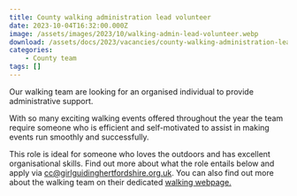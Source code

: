 ```yaml
---
title: County walking administration lead volunteer
date: 2023-10-04T16:32:00.000Z
image: /assets/images/2023/10/walking-admin-lead-volunteer.webp
download: /assets/docs/2023/vacancies/county-walking-administration-lead-volunteer-oct23.pdf
categories: 
    - County team
tags: []
---
```

Our walking team are looking for an organised individual to provide administrative support.

With so many exciting walking events offered throughout the year the team require someone who is efficient and self-motivated to assist in making events run smoothly and successfully.

This role is ideal for someone who loves the outdoors and has excellent organisational skills. Find out more about what the role entails below and apply via <cc@girlguidinghertfordshire.org.uk>. You can also find out more about the walking team on their dedicated [walking webpage.](/what-we-do/outdoor/walking/)
